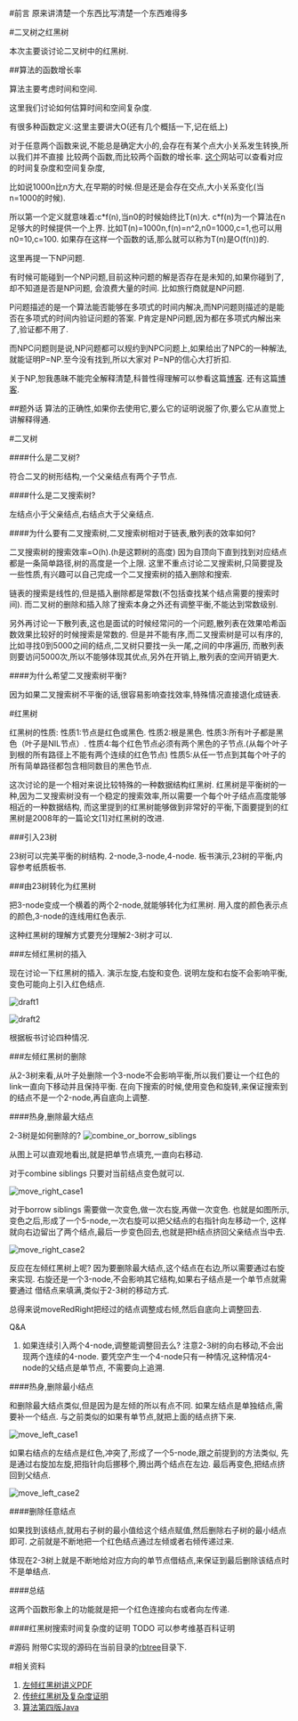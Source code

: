 #前言
原来讲清楚一个东西比写清楚一个东西难得多

#二叉树之红黑树

本次主要谈讨论二叉树中的红黑树.

##算法的函数增长率

算法主要考虑时间和空间.

这里我们讨论如何估算时间和空间复杂度.

有很多种函数定义:这里主要讲大O(还有几个概括一下,记在纸上)

对于任意两个函数来说,不能总是确定大小的,会存在有某个点大小关系发生转换,所以我们并不直接
比较两个函数,而比较两个函数的增长率.
[这个](http://bigocheatsheet.com)网站可以查看对应的时间复杂度和空间复杂度,

比如说1000n比n方大,在早期的时候.但是还是会存在交点,大小关系变化(当n=1000的时候).

所以第一个定义就意味着:c\*f(n),当n0的时候始终比T(n)大.
c\*f(n)为一个算法在n足够大的时候提供一个上界.
比如T(n)=1000n,f(n)=n^2,n0=1000,c=1,也可以用n0=10,c=100.
如果存在这样一个函数的话,那么就可以称为T(n)是O(f(n))的.

这里再提一下NP问题.

有时候可能碰到一个NP问题,目前这种问题的解是否存在是未知的,如果你碰到了,却不知道是否是NP问题,
会浪费大量的时间.
比如旅行商就是NP问题.

P问题描述的是一个算法能否能够在多项式的时间内解决,而NP问题则描述的是能否在多项式的时间内验证问题的答案.
P肯定是NP问题,因为都在多项式内解出来了,验证都不用了.

而NPC问题则是说,NP问题都可以规约到NPC问题上,如果给出了NPC的一种解法,就能证明P=NP.至今没有找到,所以大家对
P=NP的信心大打折扣.

关于NP,恕我愚昧不能完全解释清楚,科普性得理解可以参看这篇[博客](http://www.guokr.com/article/437662/).
还有这篇[博客](http://blog.sciencenet.cn/blog-327757-667308.html).

##题外话
算法的正确性,如果你去使用它,要么它的证明说服了你,要么它从直觉上讲解释得通.

#二叉树

####什么是二叉树?

符合二叉的树形结构,一个父亲结点有两个子节点.

####什么是二叉搜索树?

左结点小于父亲结点,右结点大于父亲结点.

####为什么要有二叉搜索树,二叉搜索树相对于链表,散列表的效率如何?

二叉搜索树的搜索效率=O(h).(h是这颗树的高度)
因为自顶向下直到找到对应结点都是一条简单路径,树的高度是一个上限.
这里不重点讨论二叉搜索树,只简要提及一些性质,有兴趣可以自己完成一个二叉搜索树的插入删除和搜索.

链表的搜索是线性的,但是插入删除都是常数(不包括查找某个结点需要的搜索时间).
而二叉树的删除和插入除了搜索本身之外还有调整平衡,不能达到常数级别.

另外再讨论一下散列表,这也是面试的时候经常问的一个问题,散列表在效果哈希函数效果比较好的时候搜索是常数的.
但是并不能有序,而二叉搜索树是可以有序的,比如寻找0到5000之间的结点,二叉树只要找一头一尾,之间的中序遍历,
而散列表则要访问5000次,所以不能够体现其优点,另外在开销上,散列表的空间开销更大.

####为什么希望二叉搜索树平衡?

因为如果二叉搜索树不平衡的话,很容易影响查找效率,特殊情况直接退化成链表.

#红黑树

红黑树的性质:
性质1:节点是红色或黑色.
性质2:根是黑色.
性质3:所有叶子都是黑色（叶子是NIL节点）.
性质4:每个红色节点必须有两个黑色的子节点.(从每个叶子到根的所有路径上不能有两个连续的红色节点)
性质5:从任一节点到其每个叶子的所有简单路径都包含相同数目的黑色节点.

这次讨论的是一个相对来说比较特殊的一种数据结构红黑树.
红黑树是平衡树的一种,因为二叉搜索树没有一个稳定的搜索效率,所以需要一个每个叶子结点高度能够相近的一种数据结构,
而这里提到的红黑树能够做到非常好的平衡,下面要提到的红黑树是2008年的一篇论文[1]对红黑树的改进.

###引入23树

23树可以完美平衡的树结构.
2-node,3-node,4-node.
板书演示,23树的平衡,内容参考纸质板书.

###由23树转化为红黑树

把3-node变成一个横着的两个2-node,就能够转化为红黑树.
用入度的颜色表示点的颜色,3-node的连线用红色表示.

这种红黑树的理解方式要充分理解2-3树才可以.

###左倾红黑树的插入

现在讨论一下红黑树的插入.
演示左旋,右旋和变色.
说明左旋和右旋不会影响平衡,变色可能向上引入红色结点.

![draft1](draft1.jpg)

![draft2](draft2.jpg)

根据板书讨论四种情况.

###左倾红黑树的删除

从2-3树来看,从叶子处删除一个3-node不会影响平衡,所以我们要让一个红色的link一直向下移动并且保持平衡.
在向下搜索的时候,使用变色和旋转,来保证搜索到的结点不是一个2-node,再自底向上调整.

####热身,删除最大结点

2-3树是如何删除的?
![combine_or_borrow_siblings](move_right.png)

从图上可以直观地看出,就是把单节点填充,一直向右移动.

对于combine siblings 只要对当前结点变色就可以.

![move_right_case1](move_right_case1.png)

对于borrow siblings 需要做一次变色,做一次右旋,再做一次变色.
也就是如图所示,变色之后,形成了一个5-node,一次右旋可以把父结点的右指针向左移动一个,
这样就向右边留出了两个结点,最后一步变色回去,也就是把h结点挤回父亲结点当中去.

![move_right_case2](move_right_case2.png)

反应在左倾红黑树上呢?
因为要删除最大结点,这个结点在右边,所以需要通过右旋来实现.
右旋还是一个3-node,不会影响其它结构,如果右子结点是一个单节点就需要通过
借结点来填满,类似于2-3树的移动方式.

总得来说moveRedRight把经过的结点调整成右倾,然后自底向上调整回去.

Q&A

1.  如果连续引入两个4-node,调整能调整回去么?
    注意2-3树的向右移动,不会出现两个连续的4-node.
    要凭空产生一个4-node只有一种情况,这种情况4-node的父结点是单节点,
    不需要向上追溯.

####热身,删除最小结点

和删除最大结点类似,但是因为是左倾的所以有点不同.
如果左结点是单独结点,需要补一个结点.
与之前类似的如果有单节点,就把上面的结点挤下来.

![move_left_case1](move_left_case1.png)

如果右结点的左结点是红色,冲突了,形成了一个5-node,跟之前提到的方法类似,
先是通过右旋加左旋,把指针向后挪移个,腾出两个结点在左边.
最后再变色,把结点挤回到父结点.

![move_left_case2](move_left_case2.png)

####删除任意结点

如果找到该结点,就用右子树的最小值给这个结点赋值,然后删除右子树的最小结点即可.
之前就是不断地把一个红色结点通过左倾或者右倾传递过来.

体现在2-3树上就是不断地给对应方向的单节点借结点,来保证到最后删除该结点时不是单结点.

####总结

这两个函数形象上的功能就是把一个红色连接向右或者向左传递.

####红黑树搜索时间复杂度的证明
TODO
可以参考维基百科证明

#源码
附带C实现的源码在当前目录的[rbtree](rbtree/)目录下.

#相关资料

1. [左倾红黑树讲义PDF](http://222.26.160.148/videoplayer/RedBlack.pdf?ich_u_r_i=5ff7abc3e9e5edde285689bc8dcac1eb&ich_s_t_a_r_t=0&ich_e_n_d=0&ich_k_e_y=1545038911750263252407&ich_t_y_p_e=1&ich_d_i_s_k_i_d=1&ich_u_n_i_t=1)
2. [传统红黑树及复杂度证明](http://zh.wikipedia.org/wiki/%E7%BA%A2%E9%BB%91%E6%A0%91)
3. [算法第四版Java](http://algs4.cs.princeton.edu/home/)

